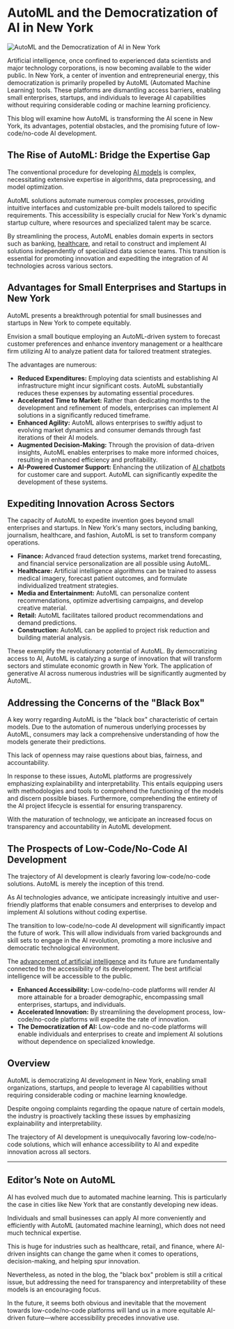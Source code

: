 # AutoML and the Democratization of AI in New York

![AutoML and the Democratization of AI in New York](https://admin.groupify.ai/assets/d1279523-f0c8-48ab-8240-42257e29fb0e)

Artificial intelligence, once confined to experienced data scientists and major technology corporations, is now becoming available to the wider public. In New York, a center of invention and entrepreneurial energy, this democratization is primarily propelled by AutoML (Automated Machine Learning) tools. These platforms are dismantling access barriers, enabling small enterprises, startups, and individuals to leverage AI capabilities without requiring considerable coding or machine learning proficiency.  

This blog will examine how AutoML is transforming the AI scene in New York, its advantages, potential obstacles, and the promising future of low-code/no-code AI development.

## The Rise of AutoML: Bridge the Expertise Gap
The conventional procedure for developing [AI models](https://groupify.ai/ai-agent-tools) is complex, necessitating extensive expertise in algorithms, data preprocessing, and model optimization.  

AutoML solutions automate numerous complex processes, providing intuitive interfaces and customizable pre-built models tailored to specific requirements. This accessibility is especially crucial for New York's dynamic startup culture, where resources and specialized talent may be scarce.  

By streamlining the process, AutoML enables domain experts in sectors such as banking, [healthcare](https://groupify.ai/ai-tools-used-in-fitness-health), and retail to construct and implement AI solutions independently of specialized data science teams. This transition is essential for promoting innovation and expediting the integration of AI technologies across various sectors.

## Advantages for Small Enterprises and Startups in New York
AutoML presents a breakthrough potential for small businesses and startups in New York to compete equitably.  

Envision a small boutique employing an AutoML-driven system to forecast customer preferences and enhance inventory management or a healthcare firm utilizing AI to analyze patient data for tailored treatment strategies.  

The advantages are numerous:  

- **Reduced Expenditures:** Employing data scientists and establishing AI infrastructure might incur significant costs. AutoML substantially reduces these expenses by automating essential procedures.  
- **Accelerated Time to Market:** Rather than dedicating months to the development and refinement of models, enterprises can implement AI solutions in a significantly reduced timeframe.  
- **Enhanced Agility:** AutoML allows enterprises to swiftly adjust to evolving market dynamics and consumer demands through fast iterations of their AI models.  
- **Augmented Decision-Making:** Through the provision of data-driven insights, AutoML enables enterprises to make more informed choices, resulting in enhanced efficiency and profitability.  
- **AI-Powered Customer Support:** Enhancing the utilization of [AI chatbots](https://groupify.ai/ai-text-generators) for customer care and support. AutoML can significantly expedite the development of these systems.  

## Expediting Innovation Across Sectors
The capacity of AutoML to expedite invention goes beyond small enterprises and startups. In New York's many sectors, including banking, journalism, healthcare, and fashion, AutoML is set to transform company operations.  

- **Finance:** Advanced fraud detection systems, market trend forecasting, and financial service personalization are all possible using AutoML.  
- **Healthcare:** Artificial intelligence algorithms can be trained to assess medical imagery, forecast patient outcomes, and formulate individualized treatment strategies.  
- **Media and Entertainment:** AutoML can personalize content recommendations, optimize advertising campaigns, and develop creative material.  
- **Retail:** AutoML facilitates tailored product recommendations and demand predictions.  
- **Construction:** AutoML can be applied to project risk reduction and building material analysis.  

These exemplify the revolutionary potential of AutoML. By democratizing access to AI, AutoML is catalyzing a surge of innovation that will transform sectors and stimulate economic growth in New York. The application of generative AI across numerous industries will be significantly augmented by AutoML.

## Addressing the Concerns of the "Black Box"
A key worry regarding AutoML is the "black box" characteristic of certain models. Due to the automation of numerous underlying processes by AutoML, consumers may lack a comprehensive understanding of how the models generate their predictions.  

This lack of openness may raise questions about bias, fairness, and accountability.  

In response to these issues, AutoML platforms are progressively emphasizing explainability and interpretability. This entails equipping users with methodologies and tools to comprehend the functioning of the models and discern possible biases. Furthermore, comprehending the entirety of the AI project lifecycle is essential for ensuring transparency.  

With the maturation of technology, we anticipate an increased focus on transparency and accountability in AutoML development.

## The Prospects of Low-Code/No-Code AI Development
The trajectory of AI development is clearly favoring low-code/no-code solutions. AutoML is merely the inception of this trend.  

As AI technologies advance, we anticipate increasingly intuitive and user-friendly platforms that enable consumers and enterprises to develop and implement AI solutions without coding expertise.  

The transition to low-code/no-code AI development will significantly impact the future of work. This will allow individuals from varied backgrounds and skill sets to engage in the AI revolution, promoting a more inclusive and democratic technological environment.  

The [advancement of artificial intelligence](https://www.sciencedirect.com/science/article/pii/S2773207X24001386) and its future are fundamentally connected to the accessibility of its development. The best artificial intelligence will be accessible to the public.  

- **Enhanced Accessibility:** Low-code/no-code platforms will render AI more attainable for a broader demographic, encompassing small enterprises, startups, and individuals.  
- **Accelerated Innovation:** By streamlining the development process, low-code/no-code platforms will expedite the rate of innovation.  
- **The Democratization of AI:** Low-code and no-code platforms will enable individuals and enterprises to create and implement AI solutions without dependence on specialized knowledge.  

## Overview
AutoML is democratizing AI development in New York, enabling small organizations, startups, and people to leverage AI capabilities without requiring considerable coding or machine learning knowledge.  

Despite ongoing complaints regarding the opaque nature of certain models, the industry is proactively tackling these issues by emphasizing explainability and interpretability.  

The trajectory of AI development is unequivocally favoring low-code/no-code solutions, which will enhance accessibility to AI and expedite innovation across all sectors.

---

## Editor’s Note on AutoML
AI has evolved much due to automated machine learning. This is particularly the case in cities like New York that are constantly developing new ideas.  

Individuals and small businesses can apply AI more conveniently and efficiently with AutoML (automated machine learning), which does not need much technical expertise.  

This is huge for industries such as healthcare, retail, and finance, where AI-driven insights can change the game when it comes to operations, decision-making, and helping spur innovation.  

Nevertheless, as noted in the blog, the "black box" problem is still a critical issue, but addressing the need for transparency and interpretability of these models is an encouraging focus.  

In the future, it seems both obvious and inevitable that the movement towards low-code/no-code platforms will land us in a more equitable AI-driven future—where accessibility precedes innovative use.
